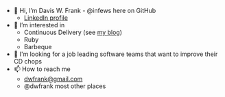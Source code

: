 - 👋 Hi, I’m Davis W. Frank - @infews here on GitHub
  - [LinkedIn profile](https://www.linkedin.com/in/daviswfrank/)
- 👀 I’m interested in
  - Continuous Delivery (see [my blog](https://dwf.bigpencil.net))
  - Ruby
  - Barbeque
- :construction_worker: I'm looking for a job leading software teams that want to improve their CD chops
- 📫 How to reach me
  - [dwfrank@gmail.com](mailto:dwfrank@gmail.com)
  - @dwfrank most other places

<!---
infews/infews is a ✨ special ✨ repository because its `README.md` (this file) appears on your GitHub profile.
You can click the Preview link to take a look at your changes.
--->
